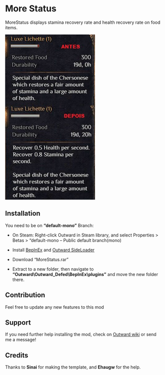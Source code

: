 # More Status
MoreStatus displays stamina recovery rate and health recovery rate on food items.


<img src="_Resources/screenshot.jpg" alt="Before and after mod installation" />

          
## Installation
You need to be on **“default-mono”** Branch:

* On Steam: Right-click Outward in Steam library, and select Properties > Betas > “default-mono – Public default branch(mono)

* Install [BepInEx](https://outward.thunderstore.io/package/BepInEx/BepInExPack_Outward/) and [Outward SideLoader](https://outward.thunderstore.io/package/sinai-dev/SideLoader/)

* Download “MoreStatus.rar” 

* Extract to a new folder, then navigate to **“Outward\Outward_Defed\BepInEx\plugins”** and move the new folder there.

## Contribution

Feel free to update any new features to this mod

## Support
If you need further help installing the mod, check on [Outward wiki](https://outward.fandom.com/wiki/Installing_Mods) or send me a message!

## Credits

Thanks to **Sinai** for making the template, and **Ehaugw** for the help.
